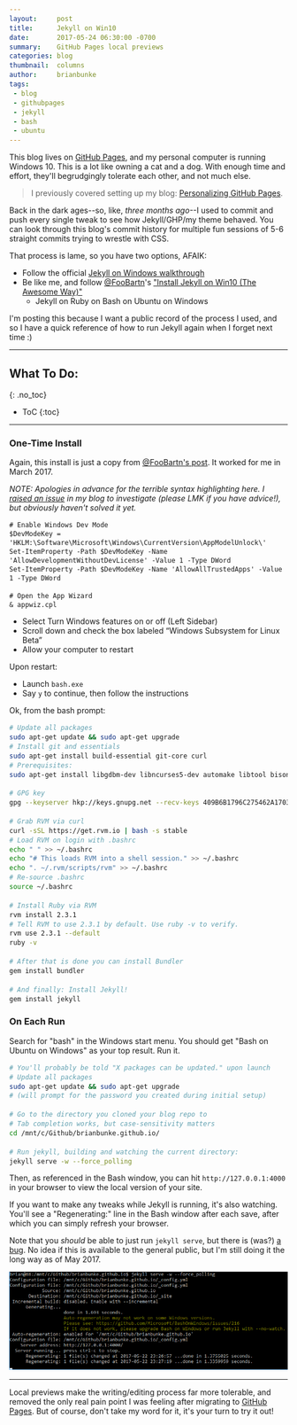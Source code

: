 ```yaml
---
layout:     post
title:      Jekyll on Win10
date:       2017-05-24 06:30:00 -0700
summary:    GitHub Pages local previews
categories: blog
thumbnail:  columns
author:     brianbunke
tags:
 - blog
 - githubpages
 - jekyll
 - bash
 - ubuntu
---
```


This blog lives on [GitHub Pages], and my personal computer is running Windows 10. This is a lot like owning a cat and a dog. With enough time and effort, they'll begrudgingly tolerate each other, and not much else.

> I previously covered setting up my blog: [Personalizing GitHub Pages].

Back in the dark ages--so, like, _three months ago_--I used to commit and push every single tweak to see how Jekyll/GHP/my theme behaved. You can look through this blog's commit history for multiple fun sessions of 5-6 straight commits trying to wrestle with CSS.

That process is lame, so you have two options, AFAIK:

- Follow the official [Jekyll on Windows walkthrough]
- Be like me, and follow [@FooBartn]'s ["Install Jekyll on Win10 (The Awesome Way)"]
  - Jekyll on Ruby on Bash on Ubuntu on Windows

I'm posting this because I want a public record of the process I used, and so I have a quick reference of how to run Jekyll again when I forget next time :)

---

## What To Do:
{: .no_toc}

- ToC
{:toc}

---

### One-Time Install

Again, this install is just a copy from [@FooBartn's post]. It worked for me in March 2017.

_NOTE: Apologies in advance for the terrible syntax highlighting here. I [raised an issue] in my blog to investigate (please LMK if you have advice!), but obviously haven't solved it yet._

```posh
# Enable Windows Dev Mode
$DevModeKey = 'HKLM:\Software\Microsoft\Windows\CurrentVersion\AppModelUnlock\'
Set-ItemProperty -Path $DevModeKey -Name 'AllowDevelopmentWithoutDevLicense' -Value 1 -Type DWord
Set-ItemProperty -Path $DevModeKey -Name 'AllowAllTrustedApps' -Value 1 -Type DWord

# Open the App Wizard
& appwiz.cpl
```
- Select Turn Windows features on or off (Left Sidebar)
- Scroll down and check the box labeled “Windows Subsystem for Linux Beta”
- Allow your computer to restart

Upon restart:

- Launch `bash.exe`
- Say `y` to continue, then follow the instructions

Ok, from the bash prompt:

```bash
# Update all packages
sudo apt-get update && sudo apt-get upgrade
# Install git and essentials
sudo apt-get install build-essential git-core curl
# Prerequisites:
sudo apt-get install libgdbm-dev libncurses5-dev automake libtool bison libffi-dev

# GPG key
gpg --keyserver hkp://keys.gnupg.net --recv-keys 409B6B1796C275462A1703113804BB82D39DC0E3

# Grab RVM via curl
curl -sSL https://get.rvm.io | bash -s stable
# Load RVM on login with .bashrc
echo " " >> ~/.bashrc
echo "# This loads RVM into a shell session." >> ~/.bashrc
echo ". ~/.rvm/scripts/rvm" >> ~/.bashrc
# Re-source .bashrc
source ~/.bashrc

# Install Ruby via RVM
rvm install 2.3.1
# Tell RVM to use 2.3.1 by default. Use ruby -v to verify.
rvm use 2.3.1 --default
ruby -v

# After that is done you can install Bundler
gem install bundler

# And finally: Install Jekyll!
gem install jekyll
```

### On Each Run

Search for "bash" in the Windows start menu. You should get "Bash on Ubuntu on Windows" as your top result. Run it.

```bash
# You'll probably be told "X packages can be updated." upon launch
# Update all packages
sudo apt-get update && sudo apt-get upgrade
# (will prompt for the password you created during initial setup)

# Go to the directory you cloned your blog repo to
# Tab completion works, but case-sensitivity matters
cd /mnt/c/Github/brianbunke.github.io/

# Run jekyll, building and watching the current directory:
jekyll serve -w --force_polling
```

Then, as referenced in the Bash window, you can hit `http://127.0.0.1:4000` in your browser to view the local version of your site.

If you want to make any tweaks while Jekyll is running, it's also watching. You'll see a "Regenerating:" line in the Bash window after each save, after which you can simply refresh your browser.

Note that you _should_ be able to just run `jekyll serve`, but there is (was?) [a bug]. No idea if this is available to the general public, but I'm still doing it the long way as of May 2017.

[![Jekyll screencap](/images/jekyll.png)](/images/jekyll.png)

---

Local previews make the writing/editing process far more tolerable, and removed the only real pain point I was feeling after migrating to [GitHub Pages]. But of course, don't take my word for it, it's your turn to try it out!



[GitHub Pages]: <https://pages.github.com/>
[Personalizing GitHub Pages]: http://www.brianbunke.com/blog/2016/12/08/personalizing-github-pages/
[Jekyll on Windows walkthrough]: https://jekyllrb.com/docs/windows/
[@FooBartn]: https://twitter.com/FooBartn
["Install Jekyll on Win10 (The Awesome Way)"]: https://foobartn.github.io/2016/install-jekyll-on-windows-10-the-awesome-way/

[@FooBartn's post]: https://foobartn.github.io/2016/install-jekyll-on-windows-10-the-awesome-way/
[raised an issue]: https://github.com/brianbunke/brianbunke.github.io/issues/1

[a bug]: https://github.com/Microsoft/BashOnWindows/issues/216
